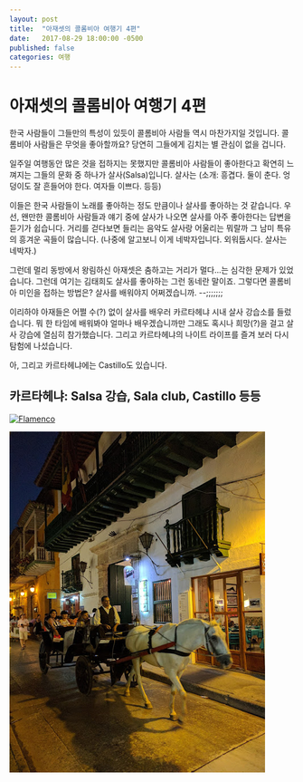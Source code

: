 ```yaml
---
layout: post
title:  "아재셋의 콜롬비아 여행기 4편"
date:   2017-08-29 18:00:00 -0500
published: false
categories: 여행
---
```


# 아재셋의 콜롬비아 여행기 4편

한국 사람들이 그들만의 특성이 있듯이 콜롬비아 사람들 역시 마찬가지일 것입니다.
콜롬비아 사람들은 무엇을 좋아할까요? 당연히 그들에게 김치는 별 관심이 없을
겁니다. 

일주일 여행동안 많은 것을 접하지는 못했지만 콜롬비아 사람들이 좋아한다고
확연히 느껴지는 그들의 문화 중 하나가 살사(Salsa)입니다. 살사는 (소개: 흥겹다.
둘이 춘다. 엉덩이도 잘 흔들어야 한다. 여자들 이쁘다. 등등)

이들은 한국 사람들이
노래를 좋아하는 정도 만큼이나 살사를 좋아하는 것 같습니다. 우선, 왠만한
콜롬비아 사람들과 얘기 중에 살사가 나오면 살사를 아주 좋아한다는 답변을 듣기가
쉽습니다. 거리를 걷다보면 들리는 음악도 살사랑 어울리는 뭐랄까 그 남미 특유의
흥겨운 곡들이 많습니다. (나중에 알고보니 이게 네박자입니다. 외워둡시다. 살사는
네박자.) 

그런데 멀리 동방에서 왕림하신 아재셋은 춤하고는 거리가 멀다...는 심각한 문제가
있었습니다. 그런데 여기는 김태희도 살사를 좋아하는 그런 동네란 말이죠.
그렇다면 콜롬비아 미인을 접하는 방법은? 살사를 배워야지 어쩌겠습니까.
--;;;;;;;

이리하야 아재들은 어쩔 수(?) 없이 살사를 배우러 카르타헤냐 시내 살사 강습소를
들렀습니다. 뭐 한 타임에 배워봐야 얼마나 배우겠습니까만 그래도 혹시나
희망(?)을 걸고 살사 강습에 열심히 참가했습니다. 그리고 카르타헤냐의 나이트
라이프를 즐겨 보러 다시 탐험에 나섰습니다.

아, 그리고 카르타헤냐에는 Castillo도 있습니다. 


## 카르타헤냐: Salsa 강습, Sala club, Castillo 등등


[![Flamenco](https://img.youtube.com/vi/23zGI-rnGxk/0.jpg)](https://www.youtube.com/watch?v=23zGI-rnGxk)

![Cartagena-coach](/assets/2017-05-16-colombia-trip-03-cartagena/coach.jpg)
